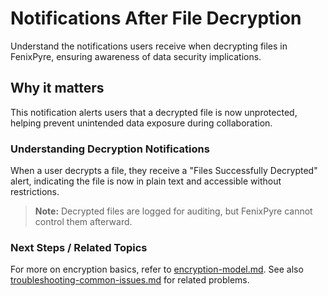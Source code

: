 # Notifications After File Decryption

Understand the notifications users receive when decrypting files in FenixPyre, ensuring awareness of data security implications.


## Why it matters
This notification alerts users that a decrypted file is now unprotected, helping prevent unintended data exposure during collaboration.

### Understanding Decryption Notifications
When a user decrypts a file, they receive a "Files Successfully Decrypted" alert, indicating the file is now in plain text and accessible without restrictions.

<!-- IMG:     ./media/09-troubleshooting-&-faq/decryption-notification.png | Alt: Screenshot of decryption success notification -->

> **Note:** Decrypted files are logged for auditing, but FenixPyre cannot control them afterward.

### Next Steps / Related Topics
For more on encryption basics, refer to [encryption-model.md](../02-core-concepts/encryption-model.md). See also [troubleshooting-common-issues.md](./troubleshooting-common-issues.md) for related problems.